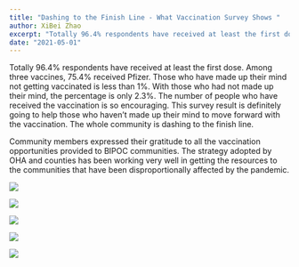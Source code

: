 ```yaml
---
title: "Dashing to the Finish Line - What Vaccination Survey Shows "
author: XiBei Zhao
excerpt: "Totally 96.4% respondents have received at least the first dose. Among three vaccines, 75.4% received Pfizer. Those who have made up their mind not getting vaccinated is less than 1%. With those who had not made up their mind, the percentage is only 2.3%. The number of people who have received the vaccination is way higher than what we had expected. This survey result is definitely going to help those who haven’t made up their mind to move forward with the vaccination."
date: "2021-05-01"
---
```


Totally 96.4% respondents have received at least the first dose. Among three vaccines, 75.4% received Pfizer. Those who have made up their mind not getting vaccinated is less than 1%. With those who had not made up their mind, the percentage is only 2.3%. The number of people who have received the vaccination is so encouraging. This survey result is definitely going to help those who haven’t made up their mind to move forward with the vaccination. The whole community is dashing to the finish line.

Community members expressed their gratitude to all the vaccination opportunities provided to BIPOC communities. The strategy adopted by OHA and counties has been working very well in getting the resources to the communities that have been disproportionally affected by the pandemic.

![](https://res.cloudinary.com/dhngj18do/image/upload/f_auto,q_auto/v1/images/Wechat%20Image_20210505142047)

![](https://res.cloudinary.com/dhngj18do/image/upload/f_auto,q_auto/v1/images/Wechat%20Image_20210505142130)

![](https://res.cloudinary.com/dhngj18do/image/upload/f_auto,q_auto/v1/images/Wechat%20Image_20210505142139)

![](https://res.cloudinary.com/dhngj18do/image/upload/f_auto,q_auto/v1/images/Wechat%20Image_20210505142147)

![](https://res.cloudinary.com/dhngj18do/image/upload/f_auto,q_auto/v1/images/Wechat%20Image_20210505143918)
